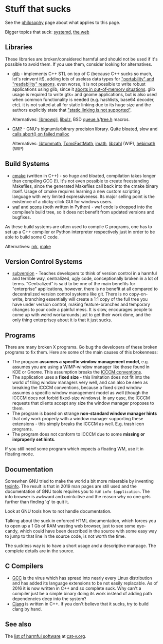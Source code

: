 Stuff that sucks
================
See the [philosophy](//suckless.org/philosophy) page about what applies
to this page.

Bigger topics that suck: [systemd](//suckless.org/sucks/systemd), [the
web](//suckless.org/sucks/web)

Libraries
---------
These libraries are broken/considered harmful and should not be used
if it's possible to avoid them. If you use them, consider looking for
alternatives.

* [glib](http://library.gnome.org/devel/glib/) - implements C++ STL on top of C
  (because C++ sucks so much, let's reinvent it!), adding lots of useless data
  types for ["portability" and "readability"
  reasons](http://library.gnome.org/devel/glib/unstable/glib-Basic-Types.html).
  even worse, it is not possible to write robust applications using glib, since
  it [aborts in out-of-memory situations](https://bugzilla.gnome.org/show_bug.cgi?id=674446).
  glib usage is required to write gtk+ and gnome applications, but is also used when common
  functionality is needed (e.g. hashlists, base64 decoder, etc). it is not suited
  at all for static linking due to its huge size and the authors explicitly state
  that ["static linking is not supported"](https://bugzilla.gnome.org/show_bug.cgi?id=768215#c16).

  Alternatives: [libmowgli](https://github.com/atheme/libmowgli-2),
  [libulz](https://github.com/rofl0r/libulz),
  BSD [queue.h](https://man.openbsd.org/queue)/[tree.h](https://man.openbsd.org/tree) macros.

* [GMP](http://gmplib.org/) - GNU's bignum/arbitrary precision
  library. Quite bloated, slow and [calls abort() on failed
  malloc](https://gmplib.org/repo/gmp/file/tip/memory.c#l105)

  Alternatives: [libtommath](http://www.libtom.net/LibTomMath/),
  [TomsFastMath](http://www.libtom.net/TomsFastMath/),
  [imath](https://github.com/creachadair/imath),
  [libzahl](//libs.suckless.org/libzahl) (WIP),
  [hebimath](https://github.com/suiginsoft/hebimath) (WIP)

Build Systems
-------------
* [cmake](http://www.cmake.org/) (written in C++) - so huge and bloated,
  compilation takes longer than compiling GCC (!). It's not even possible
  to create freestanding Makefiles, since the generated Makefiles call
  back into the cmake binary itself. Usage of cmake requires learning a
  new custom scripting language with very limited expressiveness. Its
  major selling point is the existence of a clicky-click GUI for windows
  users.
* [waf](https://code.google.com/p/waf/) and
  [scons](http://www.scons.org/) (both written in Python) - waf code is
  dropped into the compilee's build tree, so it does not benefit from
  updated versions and bugfixes.

As these build systems are often used to compile C programs, one has to
set up a C++ compiler or Python interpreter respectively just in order
to be able to build some C code.

Alternatives: [mk](http://doc.cat-v.org/plan_9/4th_edition/papers/mk),
[make](http://pubs.opengroup.org/onlinepubs/9699919799/utilities/make.html)

Version Control Systems
-----------------------
* [subversion](https://subversion.apache.org/) - Teaches developers to
  think of version control in a harmful and terrible way, centralized,
  ugly code, conceptionally broken in a lot of terms. "Centralized" is
  said to be one of the main benefits for "enterprise" applications,
  however, there is no benefit at all compared to decentralized version
  control systems like git. There is no copy-on-write, branching
  essentially will create a 1:1 copy of the full tree you have under
  version control, making feature-branches and temporary changes to your
  code a painful mess. It is slow, encourages people to come up with weird
  workarounds just to get their work done, and the only thing enterprisey
  about it is that it just sucks.

Programs
--------
There are many broken X programs. Go bug the developers of these
broken programs to fix them. Here are some of the main causes of this
brokenness:

* The program **assumes a specific window management model**,
  e.g. assumes you are using a WIMP-window manager like those
  found in KDE or Gnome. This assumption breaks the [ICCCM
  conventions](http://tronche.com/gui/x/icccm/).
* The application uses a **fixed size** - this limitation does not fit
  into the world of tiling window managers very well, and can also be seen
  as breaking the ICCCM conventions, because a fixed sized window assumes
  a specific window management model as well (though the ICCCM does not
  forbid fixed-size windows). In any case, the ICCCM requests that clients
  accept any size the window manager proposes to them.
* The program is based on strange **non-standard window manager
  hints** that only work properly with a window manager supporting these
  extensions - this simply breaks the ICCCM as well. E.g. trash icon
  programs.
* The program does not conform to ICCCM due to some **missing or
  improperly set hints**.

If you still need some program which expects a floating WM, use it in
floating mode.

Documentation
-------------
Somewhen GNU tried to make the world a bit more miserable by inventing
[texinfo](https://www.gnu.org/software/texinfo/). The result is that
in 2019 man pages are still used and the documentation of GNU tools
requires you to run `info $application`. The info browser is awkward and
unintuitive and the reason why no one gets further than finding 'q' to
quit it.

Look at GNU tools how to not handle documentation.

Talking about the suck in enforced HTML documentation, which forces
you to open up a 1 Gb of RAM wasting web browser, just to see some
eye-candy, which could have been described in the source with some easy
way to jump to that line in the source code, is not worth the time.

The suckless way is to have a short usage and a descriptive manpage. The
complete details are in the source.

C Compilers
-----------
* [GCC](http://gcc.gnu.org/) is the virus which has spread into nearly
  every Linux distribution and has added its language extensions to be not
  easily replacable. As of 2016 it is now written in C++ and so complete
  suck. Why can't a compiler just be a simple binary doing its work
  instead of adding path dependencies deep into the system?
* [Clang](http://clang.llvm.org/) is written in C++. If you don't
  believe that it sucks, try to build clang by hand.

See also
--------
The [list of harmful software](http://harmful.cat-v.org/software/) at
[cat-v.org](http://cat-v.org).
